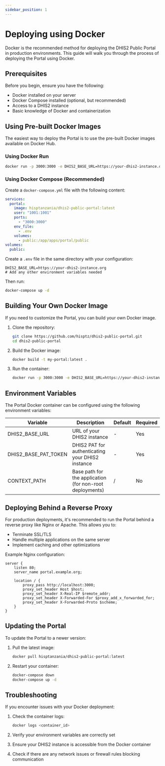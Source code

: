 ```yaml
---
sidebar_position: 1
---
```


# Deploying using Docker

Docker is the recommended method for deploying the DHIS2 Public Portal in production environments. This guide will walk
you through the process of deploying the Portal using Docker.

## Prerequisites

Before you begin, ensure you have the following:

- Docker installed on your server
- Docker Compose installed (optional, but recommended)
- Access to a DHIS2 instance
- Basic knowledge of Docker and containerization

## Using Pre-built Docker Images

The easiest way to deploy the Portal is to use the pre-built Docker images available on Docker Hub.

### Using Docker Run

```bash
docker run -p 3000:3000 -e DHIS2_BASE_URL=https://your-dhis2-instance.org hisptanzania/dhis2-public-portal:latest
```

### Using Docker Compose (Recommended)

Create a `docker-compose.yml` file with the following content:

```yaml
services:
  portal:
    image: hisptanzania/dhis2-public-portal:latest
    user: "1001:1001"
    ports:
      - "3000:3000"
    env_file:
      - .env
    volumes:
      - public:/app/apps/portal/public
volumes:
  public:
```

Create a `.env` file in the same directory with your configuration:

```
DHIS2_BASE_URL=https://your-dhis2-instance.org
# Add any other environment variables needed
```

Then run:

```bash
docker-compose up -d
```

## Building Your Own Docker Image

If you need to customize the Portal, you can build your own Docker image.

1. Clone the repository:
   ```bash
   git clone https://github.com/hisptz/dhis2-public-portal.git
   cd dhis2-public-portal
   ```

2. Build the Docker image:
   ```bash
   docker build -t my-portal:latest .
   ```

3. Run the container:
   ```bash
   docker run -p 3000:3000 -e DHIS2_BASE_URL=https://your-dhis2-instance.org my-portal:latest
   ```

## Environment Variables

The Portal Docker container can be configured using the following environment variables:

| Variable             | Description                                              | Default | Required |
|----------------------|----------------------------------------------------------|---------|----------|
| DHIS2_BASE_URL       | URL of your DHIS2 instance                               | -       | Yes      |
| DHIS2_BASE_PAT_TOKEN | DHIS2 PAT for authenticating your DHIS2 instance         | -       | Yes      |
| CONTEXT_PATH         | Base path for the application (for non-root deployments) | /       | No       |

## Deploying Behind a Reverse Proxy

For production deployments, it's recommended to run the Portal behind a reverse proxy like Nginx or Apache. This allows
you to:

- Terminate SSL/TLS
- Handle multiple applications on the same server
- Implement caching and other optimizations

Example Nginx configuration:

```nginx
server {
    listen 80;
    server_name portal.example.org;

    location / {
        proxy_pass http://localhost:3000;
        proxy_set_header Host $host;
        proxy_set_header X-Real-IP $remote_addr;
        proxy_set_header X-Forwarded-For $proxy_add_x_forwarded_for;
        proxy_set_header X-Forwarded-Proto $scheme;
    }
}
```

## Updating the Portal

To update the Portal to a newer version:

1. Pull the latest image:
   ```bash
   docker pull hisptanzania/dhis2-public-portal:latest
   ```

2. Restart your container:
   ```bash
   docker-compose down
   docker-compose up -d
   ```

## Troubleshooting

If you encounter issues with your Docker deployment:

1. Check the container logs:
   ```bash
   docker logs <container_id>
   ```

2. Verify your environment variables are correctly set
3. Ensure your DHIS2 instance is accessible from the Docker container
4. Check if there are any network issues or firewall rules blocking communication
